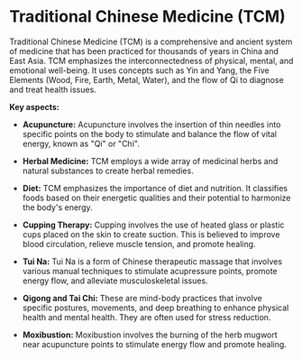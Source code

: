 # Traditional Chinese Medicine (TCM)

Traditional Chinese Medicine (TCM) is a comprehensive and ancient system of medicine that has been practiced for thousands of years in China and East Asia. TCM emphasizes the interconnectedness of physical, mental, and emotional well-being. It uses concepts such as Yin and Yang, the Five Elements (Wood, Fire, Earth, Metal, Water), and the flow of Qi to diagnose and treat health issues.

**Key aspects:**

* **Acupuncture:** Acupuncture involves the insertion of thin needles into specific points on the body to stimulate and balance the flow of vital energy, known as "Qi" or "Chi".

* **Herbal Medicine:** TCM employs a wide array of medicinal herbs and natural substances to create herbal remedies.

* **Diet:** TCM emphasizes the importance of diet and nutrition. It classifies foods based on their energetic qualities and their potential to harmonize the body's energy.

* **Cupping Therapy:** Cupping involves the use of heated glass or plastic cups placed on the skin to create suction. This is believed to improve blood circulation, relieve muscle tension, and promote healing.

* **Tui Na:** Tui Na is a form of Chinese therapeutic massage that involves various manual techniques to stimulate acupressure points, promote energy flow, and alleviate musculoskeletal issues.

* **Qigong and Tai Chi:** These are mind-body practices that involve specific postures, movements, and deep breathing to enhance physical health and mental health. They are often used for stress reduction.

* **Moxibustion:** Moxibustion involves the burning of the herb mugwort near acupuncture points to stimulate energy flow and promote healing.
